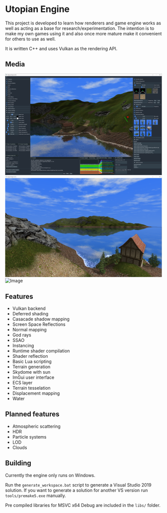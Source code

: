 # Utopian Engine

This project is developed to learn how renderers and game engine works as well as acting as a base for research/experimentation. The intention is to make my own games using it and also once more mature make it convenient for others to use as well.

It is written C++ and uses Vulkan as the rendering API.

## Media

![Image](data/printscreens/readme-print.png)
![Image](data/printscreens/terrain-texturing-2.png)
![Image](data/printscreens/water-ssr-8.png)

## Features
+ Vulkan backend
+ Deferred shading
+ Casacade shadow mapping
+ Screen Space Reflections
+ Normal mapping
+ God rays
+ SSAO
+ Instancing
+ Runtime shader compilation
+ Shader reflection
+ Basic Lua scripting
+ Terrain generation
+ Skydome with sun
+ ImGui user interface
+ ECS layer
+ Terrain tesselation
+ Displacement mapping
+ Water

## Planned features
+ Atmospheric scattering
+ HDR
+ Particle systems
+ LOD
+ Clouds

## Building

Currently the engine only runs on Windows.

Run the `generate_workspace.bat` script to generate a Visual Studio 2019 solution.
If you want to generate a solution for another VS version run `tools/premake5.exe` manually.

Pre compiled libraries for MSVC x64 Debug are included in the `libs/` folder.